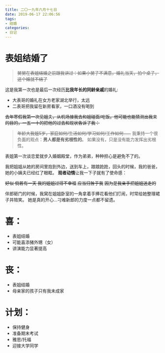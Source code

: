 ```yaml
---
title: 二〇一九年六月十七日
date: 2019-06-17 22:06:56
tags: 
- 结婚
categories: 
- 日记
---
```

# 表姐结婚了
>~~舅舅在表姐结婚之前跟我讲过：如果小舅子不满意，婚礼当天，拍个桌子，这个婚就不结了~~

这是我第一次也是最后一次经历**比我年长的同龄亲戚**的婚礼:
- 大表哥的婚礼在女方老家湖北举行，太远
- 二表哥把我留在新房看家，一口酒没有喝到

~~去年寒假我第一次见姐夫，从机场接我去和姐碰面/吃饭。他可能也能猜测出我来的目的，一五一十的把他的过去和现状告诉了我：~~
>~~年龄大我姐5岁，家庭如何/生活如何/学习如何/工作如何……~~
我秉持一个很负面的观点：**男人都是有劣根性的**。
如果没有，只是没有能力发挥出劣根性。

表姐第一次谈恋爱就步入婚姻殿堂，作为弟弟，种种担心是避免不了的。

我把姐姐从她的房间里抱到外边，送到车上，踉踉跄跄，回头的时候，我的爸爸，她的小姨夫已经红了眼眶。
**观者动情**让我一下子就有了使命感：

~~好似 倘若有一天 我的姐姐过得不幸福~~
~~应当归咎于我~~
~~因为是我亲手把姐姐送走的~~

伴郎砸门的时候，我窝在姐姐卧室的一角拿着手捧花看他们打闹，时常给她整理裙子并陪笑。
她是真的开心…刁难新郎的力度一点都不留遗。

# 喜：
- 表姐结婚
- 可能喜添猪外甥（女）
- 讲演能力显著提高

# 丧：
- 表姐结婚
- 母亲家的孩子只有我未成家

# 计划：
- 保持健身
- 准备期末考试
- 雅思/托福
- 迎接大学同学

